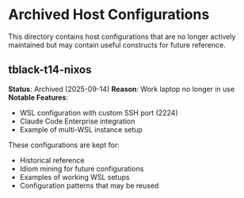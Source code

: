 # Archived Host Configurations

This directory contains host configurations that are no longer actively maintained but may contain useful constructs for future reference.

## tblack-t14-nixos

**Status**: Archived (2025-09-14)
**Reason**: Work laptop no longer in use
**Notable Features**:
- WSL configuration with custom SSH port (2224)
- Claude Code Enterprise integration
- Example of multi-WSL instance setup

These configurations are kept for:
- Historical reference
- Idiom mining for future configurations
- Examples of working WSL setups
- Configuration patterns that may be reused